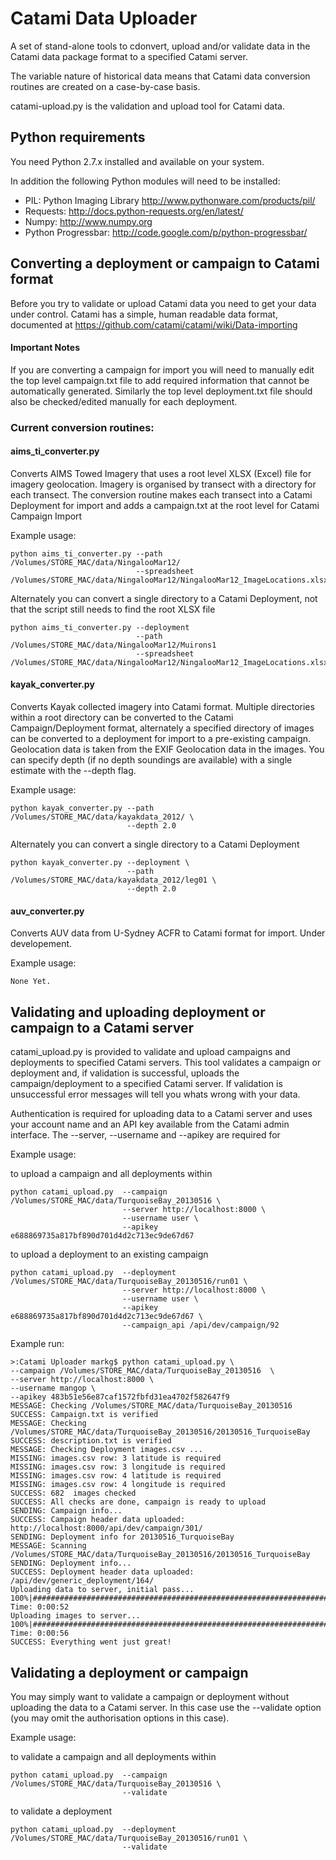 # Catami Data Uploader

A set of stand-alone tools to cdonvert, upload and/or validate data in the Catami data package format to a specified Catami server.

The variable nature of historical data means that Catami data conversion routines are created on a case-by-case basis. 

catami-upload.py is the validation and upload tool for Catami data.

## Python requirements

You need Python 2.7.x installed and available on your system.

In addition the following Python modules will need to be installed:
* PIL: Python Imaging Library http://www.pythonware.com/products/pil/
* Requests: http://docs.python-requests.org/en/latest/
* Numpy: http://www.numpy.org
* Python Progressbar: http://code.google.com/p/python-progressbar/
	
## Converting a deployment or campaign to Catami format

Before you try to validate or upload Catami data you need to get your data under control.  Catami has a simple, human readable
data format, documented at https://github.com/catami/catami/wiki/Data-importing

#### Important Notes
If you are converting a campaign for import you will need to manually edit the top level campaign.txt file to add required information
that cannot be automatically generated.  Similarly the top level deployment.txt file should also be checked/edited manually for each deployment.

### Current conversion routines:
#### aims_ti_converter.py
Converts AIMS Towed Imagery that uses a root level XLSX (Excel) file for imagery geolocation. Imagery is organised
by transect with a directory for each transect. The conversion routine makes each transect into a Catami Deployment for
import and adds a campaign.txt at the root level for Catami Campaign Import

Example usage:
    
    python aims_ti_converter.py --path /Volumes/STORE_MAC/data/NingalooMar12/
                                --spreadsheet /Volumes/STORE_MAC/data/NingalooMar12/NingalooMar12_ImageLocations.xlsx

Alternately you can convert a single directory to a Catami Deployment, not that the script still needs to find the root XLSX file

    python aims_ti_converter.py --deployment 
                                --path /Volumes/STORE_MAC/data/NingalooMar12/Muirons1
                                --spreadsheet /Volumes/STORE_MAC/data/NingalooMar12/NingalooMar12_ImageLocations.xlsx

#### kayak_converter.py
Converts Kayak collected imagery into Catami format.  Multiple directories within a root directory can be converted to the
Catami Campaign/Deployment format, alternately a specified directory of images can be converted to a deployment for import to 
a pre-existing campaign. Geolocation data is taken from the EXIF Geolocation data in the images.  You can specify depth (if no
depth soundings are available) with a single estimate with the --depth flag.


Example usage:

    python kayak_converter.py --path /Volumes/STORE_MAC/data/kayakdata_2012/ \
                              --depth 2.0

Alternately you can convert a single directory to a Catami Deployment

    python kayak_converter.py --deployment \
                              --path /Volumes/STORE_MAC/data/kayakdata_2012/leg01 \
                              --depth 2.0

#### auv_converter.py
Converts AUV data from U-Sydney ACFR to Catami format for import. Under developement.

Example usage:

	None Yet.

## Validating and uploading deployment or campaign to a Catami server

catami_upload.py is provided to validate and upload campaigns and deployments to specified Catami servers.  This tool
validates a campaign or deployment and, if validation is successful, uploads the campaign/deployment to a specified
Catami server.  If validation is unsuccessful error messages will tell you whats wrong with your data.  

Authentication is required for uploading data to a Catami server and uses your account name and an API key available
from the Catami admin interface.  The --server, --username and --apikey are required for 

Example usage:

to upload a campaign and all deployments within

    python catami_upload.py  --campaign /Volumes/STORE_MAC/data/TurquoiseBay_20130516 \
                             --server http://localhost:8000 \
                             --username user \
                             --apikey e688869735a817bf890d701d4d2c713ec9de67d67

to upload a deployment to an existing campaign

    python catami_upload.py  --deployment /Volumes/STORE_MAC/data/TurquoiseBay_20130516/run01 \
    			    		 --server http://localhost:8000 \
    			     		 --username user \
    			     		 --apikey e688869735a817bf890d701d4d2c713ec9de67d67 \
    			     		 --campaign_api /api/dev/campaign/92

Example run:

	>:Catami Uploader markg$ python catami_upload.py \
	--campaign /Volumes/STORE_MAC/data/TurquoiseBay_20130516  \
	--server http://localhost:8000 \
	--username mangop \
	--apikey 483b51e56e87caf1572fbfd31ea4702f582647f9
	MESSAGE: Checking /Volumes/STORE_MAC/data/TurquoiseBay_20130516
	SUCCESS: Campaign.txt is verified
	MESSAGE: Checking /Volumes/STORE_MAC/data/TurquoiseBay_20130516/20130516_TurquoiseBay
	SUCCESS: description.txt is verified
	MESSAGE: Checking Deployment images.csv ...
	MISSING: images.csv row: 3 latitude is required
	MISSING: images.csv row: 3 longitude is required
	MISSING: images.csv row: 4 latitude is required
	MISSING: images.csv row: 4 longitude is required
	SUCCESS: 682  images checked
	SUCCESS: All checks are done, campaign is ready to upload
	SENDING: Campaign info...
	SUCCESS: Campaign header data uploaded: http://localhost:8000/api/dev/campaign/301/
	SENDING: Deployment info for 20130516_TurquoiseBay
	MESSAGE: Scanning /Volumes/STORE_MAC/data/TurquoiseBay_20130516/20130516_TurquoiseBay
	SENDING: Deployment info...
	SUCCESS: Deployment header data uploaded: /api/dev/generic_deployment/164/
	Uploading data to server, initial pass...
	100%|################################################################################################################################################################################################################|Elapsed Time: 0:00:52
	Uploading images to server...
	100%|################################################################################################################################################################################################################|Elapsed Time: 0:00:56
	SUCCESS: Everything went just great!


## Validating a deployment or campaign

You may simply want to validate a campaign or deployment without uploading the data to a Catami server. In
this case use the --validate option (you may omit the authorisation options in this case).

Example usage:

to validate a campaign and all deployments within

    python catami_upload.py  --campaign /Volumes/STORE_MAC/data/TurquoiseBay_20130516 \
                             --validate

to validate a deployment

    python catami_upload.py  --deployment /Volumes/STORE_MAC/data/TurquoiseBay_20130516/run01 \
    			     		 --validate
